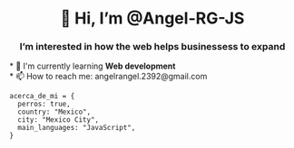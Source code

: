 <h1 align="center">👋 Hi, I’m @Angel-RG-JS</h1>
<h3 align="center">I’m interested in how the web helps businessess to expand</h3>
* 👀 I'm currently learning <strong>Web development</strong><br>
* 📫 How to reach me: angelrangel.2392@gmail.com

```
acerca_de_mi = {
  perros: true,
  country: "Mexico",
  city: "Mexico City", 
  main_languages: "JavaScript",
}
```

<!---
Angel-RG-JS/Angel-RG-JS is a ✨ special ✨ repository because its `README.md` (this file) appears on your GitHub profile.
You can click the Preview link to take a look at your changes.
--->
